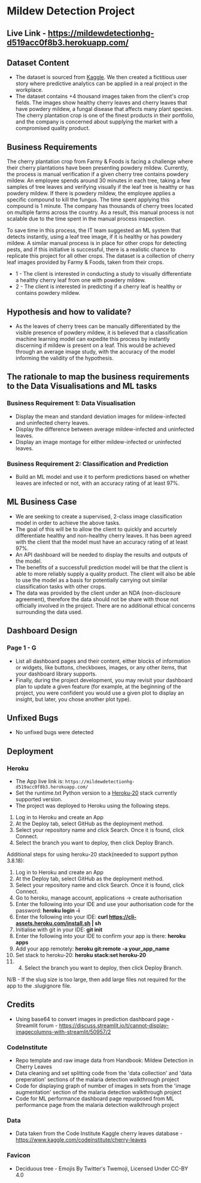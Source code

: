 
# Mildew Detection Project

## Live Link - https://mildewdetectionhg-d519acc0f8b3.herokuapp.com/

## Dataset Content

- The dataset is sourced from [Kaggle](https://www.kaggle.com/codeinstitute/cherry-leaves). We then created a fictitious user story where predictive analytics can be applied in a real project in the workplace.
- The dataset contains +4 thousand images taken from the client's crop fields. The images show healthy cherry leaves and cherry leaves that have powdery mildew, a fungal disease that affects many plant species. The cherry plantation crop is one of the finest products in their portfolio, and the company is concerned about supplying the market with a compromised quality product.

## Business Requirements

The cherry plantation crop from Farmy & Foods is facing a challenge where their cherry plantations have been presenting powdery mildew. Currently, the process is manual verification if a given cherry tree contains powdery mildew. An employee spends around 30 minutes in each tree, taking a few samples of tree leaves and verifying visually if the leaf tree is healthy or has powdery mildew. If there is powdery mildew, the employee applies a specific compound to kill the fungus. The time spent applying this compound is 1 minute. The company has thousands of cherry trees located on multiple farms across the country. As a result, this manual process is not scalable due to the time spent in the manual process inspection.

To save time in this process, the IT team suggested an ML system that detects instantly, using a leaf tree image, if it is healthy or has powdery mildew. A similar manual process is in place for other crops for detecting pests, and if this initiative is successful, there is a realistic chance to replicate this project for all other crops. The dataset is a collection of cherry leaf images provided by Farmy & Foods, taken from their crops.

- 1 - The client is interested in conducting a study to visually differentiate a healthy cherry leaf from one with powdery mildew.
- 2 - The client is interested in predicting if a cherry leaf is healthy or contains powdery mildew.

## Hypothesis and how to validate?

- As the leaves of cherry trees can be manually differentiated by the visible presence of powdery mildew, it is believed that a classification machine learning model can expedite this process by instantly discerning if mildew is present on a leaf. This would be achieved through an average image study, with the accuracy of the model informing the validity of the hypothesis. 

## The rationale to map the business requirements to the Data Visualisations and ML tasks

### Business Requirement 1: Data Visualisation
- Display the mean and standard deviation images for mildew-infected and uninfected cherry leaves.
- Display the difference between average mildew-infected and uninfected leaves.
- Display an image montage for either mildew-infected or uninfected leaves.
### Business Requirement 2: Classification and Prediction
- Build an ML model and use it to perform predictions based on whether leaves are infected or not, with an accuracy rating of at least 97%.

## ML Business Case

- We are seeking to create a supervised, 2-class image classification model in order to achieve the above tasks.
- The goal of this will be to allow the client to quickly and accurtely differentiate healthy and non-healthy cherry leaves. It has been agreed with the client that the model must have an accuracy rating of at least 97%.
- An API dashboard will be needed to display the results and outputs of the model.
- The benefits of a successfull prediction model will be that the client is able to more reliably supply a quality product. The client will also be able to use the model as a basis for potentially carrying out similar classification tasks with other crops.
- The data was provided by the client under an NDA (non-disclosure agreement), therefore the data should not be share with those not officially involved in the project. There are no additional ethical concerns surrounding the data used.

## Dashboard Design

### Page 1 - G


- List all dashboard pages and their content, either blocks of information or widgets, like buttons, checkboxes, images, or any other items, that your dashboard library supports.
- Finally, during the project development, you may revisit your dashboard plan to update a given feature (for example, at the beginning of the project, you were confident you would use a given plot to display an insight, but later, you chose another plot type).

## Unfixed Bugs

- No unfixed bugs were detected 

## Deployment

### Heroku

- The App live link is: `https://mildewdetectionhg-d519acc0f8b3.herokuapp.com/`
- Set the runtime.txt Python version to a [Heroku-20](https://devcenter.heroku.com/articles/python-support#supported-runtimes) stack currently supported version.
- The project was deployed to Heroku using the following steps.

1. Log in to Heroku and create an App
2. At the Deploy tab, select GitHub as the deployment method.
3. Select your repository name and click Search. Once it is found, click Connect.
4. Select the branch you want to deploy, then click Deploy Branch.

Additional steps for using heroku-20 stack(needed to support python 3.8.18):
1. Log in to Heroku and create an App
2. At the Deploy tab, select GitHub as the deployment method.
3. Select your repository name and click Search. Once it is found, click Connect.
4. Go to heroku, manage account, applications -> create authorisation
5. Enter the following into your IDE and use your authorisation code for the password: **heroku login -i** 
6. Enter the following into your IDE: **curl https://cli-assets.heroku.com/install.sh | sh**
7. Initialise with git in your IDE: **git init**
8. Enter the following into your IDE to confirm your app is there: **heroku apps**
9. Add your app remotely: **heroku git:remote -a your_app_name**
10. Set stack to heroku-20: **heroku stack:set heroku-20**
11. 4. Select the branch you want to deploy, then click Deploy Branch.

N/B - If the slug size is too large, then add large files not required for the app to the .slugignore file.

## Credits

- Using base64 to convert images in prediction dashboard page - Streamlit forum - https://discuss.streamlit.io/t/cannot-display-imagecolumns-with-streamlit/50957/2

### CodeInstitute 
- Repo template and raw image data from Handbook: Mildew Detection in Cherry Leaves
- Data cleaning and set splitting code from the 'data collection' and 'data preperation' sections of the malaria detection walkthrough project
- Code for displaying graph of number of images in sets from the 'image augmentation' section of the malaria detection walkthrough project
- Code for ML performance dashboard page repurposed from ML performance page from the malaria detection walkthrough project
  
### Data
- Data taken from the Code Institute Kaggle cherry leaves database - https://www.kaggle.com/codeinstitute/cherry-leaves

### Favicon
- Deciduous tree - Emojis By Twitter's Twemoji, Licensed Under CC-BY 4.0
